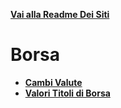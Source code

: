 **[Vai alla Readme Dei Siti](../Readme.md)**

# Borsa

- **[Cambi Valute](Cambi%20Valute)**
- **[Valori Titoli di Borsa](Valore%20Titoli)**

